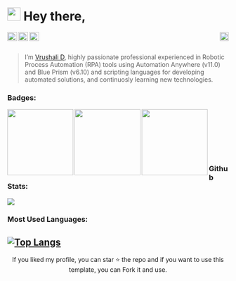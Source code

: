 <img src="https://media.giphy.com/media/hvRJCLFzcasrR4ia7z/giphy.gif" width="30px"> Hey there, 
==========

<p align="left">
  <img align="right" height="20" src="https://visitor-badge.glitch.me/badge?page_id=vrushalird.vrushalird&left_color=green&right_color=red">
  <a href="https://www.linkedin.com/in/vrushali-daware-2a6a08138/" >
    <img align="left" height="20" src="https://raw.githubusercontent.com/peterthehan/peterthehan/master/assets/linkedin.svg" alt="LinkedIn Profile" width="22px"/>
  </a>
  <a href="https://twitter.com/Vrushali__D" >
    <img align="left" height="20" src="https://raw.githubusercontent.com/peterthehan/peterthehan/master/assets/twitter.svg" alt="Twitter Profile" width="22px"/>
  </a>
  <a href="mailto:vrushali.geek@gmail.com" >
    <img align="left" height="20" src="https://github.com/vrushalird/assets/raw/images/mail.png" alt="Email" width="22px"/>
  </a>
</p>
 <!---https://visitor-badge.glitch.me/badge?page_id=vrushalird.vrushalird---->
<br><br>


> I’m [Vrushali D](https://github.com/vrushalird), highly passionate professional experienced in Robotic Process Automation (RPA) tools using Automation Anywhere (v11.0) and Blue Prism (v6.10) and scripting languages for developing automated solutions, and continuosly learning new technologies.  

<!---
### Languages and Tools:


<img align="left" height="40" src="https://github.com/vrushalird/assets/raw/images/automationanywhere.png">
<img align="left" height="40" src="https://github.com/vrushalird/assets/raw/images/blueprism.png">
<img align="left" height="40" src="https://github.com/vrushalird/assets/raw/images/java.jpg"> 
<img align="left" height="40" src="https://github.com/vrushalird/assets/raw/images/cpp.png">
<img align="left" height="40" src="https://github.com/vrushalird/assets/raw/images/c-programming.png">
<img align="left" height="40" src="https://github.com/vrushalird/assets/raw/images/csharp.png">
<img align="left" height="40" src="https://github.com/vrushalird/assets/raw/images/dotnet.png">
<img align="left" height="40" src="https://github.com/vrushalird/assets/raw/images/html5.png">
<img align="left" height="40" src="https://github.com/vrushalird/assets/raw/images/css3.png">
<img align="left" height="40" src="https://github.com/vrushalird/assets/raw/images/github.png">

<br><br>

***
### Certificates:
<a href="https://certificates.automationanywhere.com/d3a21306-198a-4408-9c58-85463623cb9b">
  <img align="left" width="90" height="100" src="https://github.com/vrushalird/assets/raw/images/rf4w613j_1680715629283.png">
</a>
<a href="https://www.credly.com/badges/f6b7fc00-f28c-4e64-b48d-786832d509d1?source=linked_in_profile">
  <img align="left" width="100" height="100" src="https://github.com/vrushalird/assets/raw/images/Badge-MSAzureFundamentals.png">
</a>


<br><br>  
<br><br>
---->

### Badges:
<a href="https://certificates.automationanywhere.com/363355d9-f408-4b43-a67e-ee72578333f0">
  <img align="left" width="150" height="150" src="https://github.com/vrushalird/assets/raw/images/botdeveloper-v11.png">
</a>
<a href="https://certificates.automationanywhere.com/5ac14009-e370-4dda-a484-494e685ac904">
<img align="left" width="150" height="150" src="https://github.com/vrushalird/assets/raw/images/controlroomadmin.png">
</a>
<a href="https://certificates.automationanywhere.com/9414ed67-b327-462f-bbd8-6e60544ff0bb">
<img align="left" width="150" height="150" src="https://github.com/vrushalird/assets/raw/images/technicalsupportspec.png">
</a>

<br><br>
<br><br>
<br><br>

### Github Stats:

![](https://github-readme-stats.vercel.app/api?username=vrushalird&show_icons=true&hide_title=true)
<br>
### Most Used Languages:
[![Top Langs](https://github-readme-stats.vercel.app/api/top-langs/?username=vrushalird&hide=javascript,html&layout=compact&hide_title=true)](https://github.com/vrushalird/github-readme-stats)  
 ---
<p align="center">
  If you liked my profile, you can star ⭐ the repo and if you want to use this template, you can Fork it and use. 
</p>
<!---
![](https://github-readme-stats.vercel.app/api/top-langs/?username=vrushalird&layout=compact)
<p align="left"> <img src="https://github-readme-stats.vercel.app/api?username=vrushalird&show_icons=true" alt="vrushalird" /></p>
<img align="right" height="20" src="https://vbr.wocr.tk/badge?page_id=vrushalird.vrushalird">
![Top Langs](https://github-readme-stats.vercel.app/api/top-langs/?username=vrushalird&layout=compact)](https://github.com/vrushalird/github-readme-stats)
 👀 🌱 📫 💼
<img src="https://media.giphy.com/media/3ohhwFmrcYqKEHg3Kw/giphy.gif" width="25px">
<img src="https://media.giphy.com/media/VDNDX5BhKKz0YsJkl0/giphy.gif" width="25px">
<a href="https://www.java.com/" target="_blank"> 
<a href="https://www.w3schools.com/cpp/" target="_blank">
 <a href="https://www.cprogramming.com/" target="_blank">
<img src="https://github-readme-stats.vercel.app/api?username=vrushalird&show_icons=true&theme=gotham" alt="vrushalird" />
<code><a href="https://www.w3schools.com/css/" target="_blank"><img align="left" alt="CSS3" width="40px" src="https://github.com/vrushalird/test-repo/raw/images/css3.jpg?raw=true" /></a></code>
<code><a href="https://www.w3.org/html/" target="_blank"><img align="left" alt="HTML5" width="40px" src="https://github.com/vrushalird/test-repo/raw/images/html.png?raw=true" /></a></code>
<code><img align="left" alt="Java" width="80px" src="https://github.com/vrushalird/test-repo/raw/images/java.jpg?raw=true"/></code>
<code><img height="40" src="https://raw.githubusercontent.com/github/explore/80688e429a7d4ef2fca1e82350fe8e3517d3494d/topics/mysql/mysql.png"></code>
<code><img height="40" src="https://raw.githubusercontent.com/github/explore/80688e429a7d4ef2fca1e82350fe8e3517d3494d/topics/git/git.png"></code>
<code><img height="40" src="https://raw.githubusercontent.com/github/explore/80688e429a7d4ef2fca1e82350fe8e3517d3494d/topics/cpp/cpp.png"></code>
<code><img height="40" src="https://raw.githubusercontent.com/github/explore/80688e429a7d4ef2fca1e82350fe8e3517d3494d/topics/javascript/javascript.png"></code>
<code><img height="20" src="https://raw.githubusercontent.com/github/explore/80688e429a7d4ef2fca1e82350fe8e3517d3494d/topics/vue/vue.png"></code>
<code><img height="20" src="https://raw.githubusercontent.com/github/explore/80688e429a7d4ef2fca1e82350fe8e3517d3494d/topics/react/react.png"></code>
<code><img height="20" src="https://raw.githubusercontent.com/github/explore/5c058a388828bb5fde0bcafd4bc867b5bb3f26f3/topics/graphql/graphql.png"></code>
<code><img height="20" src="https://raw.githubusercontent.com/github/explore/80688e429a7d4ef2fca1e82350fe8e3517d3494d/topics/nodejs/nodejs.png"></code>
<code><img height="20" src="https://raw.githubusercontent.com/github/explore/80688e429a7d4ef2fca1e82350fe8e3517d3494d/topics/firebase/firebase.png"></code>
<code><img height="20" src="https://raw.githubusercontent.com/github/explore/80688e429a7d4ef2fca1e82350fe8e3517d3494d/topics/python/python.png"></code>
![](https://visitor-badge.glitch.me/badge?page_id=vrushalird.vrushalird)
vrushalird/vrushalird is a ✨ special ✨ repository because its `README.md` (this file) appears on your GitHub profile.
You can click the Preview link to take a look at your changes.
![visitors](https://visitor-badge.glitch.me/badge?page_id=page.id&left_color=green&right_color=red)
<img align="right" alt="GIF" src="https://github.com/abhisheknaiidu/abhisheknaiidu/blob/master/code.gif?raw=true" width="500" height="320" />
--->
<br/>

